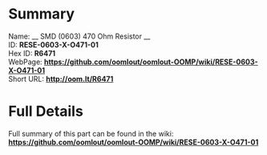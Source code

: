 
Summary
=================
  
Name: __ SMD (0603) 470 Ohm Resistor __    
ID: __RESE-0603-X-O471-01__   
Hex ID: __R6471__   
WebPage: __https://github.com/oomlout/oomlout-OOMP/wiki/RESE-0603-X-O471-01__   
Short URL: __http://oom.lt/R6471__   

Full Details
==========================
Full summary of this part can be found in the wiki:   
__https://github.com/oomlout/oomlout-OOMP/wiki/RESE-0603-X-O471-01__    

